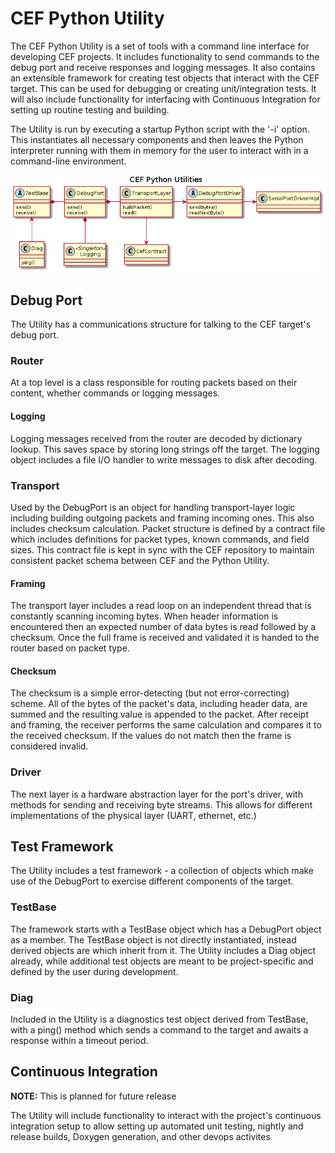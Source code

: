 # CEF Python Utility

The CEF Python Utility is a set of tools with a command line interface for developing CEF projects. It includes functionality to send commands to the debug port and receive responses and logging messages. It also contains an extensible framework for creating test objects that interact with the CEF target. This can be used for debugging or creating unit/integration tests. It will also include functionality for interfacing with Continuous Integration for setting up routine testing and building. 

The Utility is run by executing a startup Python script with the '-i' option. This instantiates all necessary components and then leaves the Python interpreter running with them in memory for the user to interact with in a command-line environment.

![PythonClassDiagram](DocsSource/PythonUtilities.png)

## Debug Port

The Utility has a communications structure for talking to the CEF target's debug port. 

### Router

At a top level is a class responsible for routing packets based on their content, whether commands or logging messages. 

#### Logging

Logging messages received from the router are decoded by dictionary lookup. This saves space by storing long strings off the target. The logging object includes a file I/O handler to write messages to disk after decoding.

### Transport

Used by the DebugPort is an object for handling transport-layer logic including building outgoing packets and framing incoming ones. This also includes checksum calculation. Packet structure is defined by a contract file which includes definitions for packet types, known commands, and field sizes. This contract file is kept in sync with the CEF repository to maintain consistent packet schema between CEF and the Python Utility.

#### Framing

The transport layer includes a read loop on an independent thread that is constantly scanning incoming bytes. When header information is encountered then an expected number of data bytes is read followed by a checksum. Once the full frame is received and validated it is handed to the router based on packet type.

#### Checksum

The checksum is a simple error-detecting (but not error-correcting) scheme. All of the bytes of the packet's data, including header data, are summed and the resulting value is appended to the packet. After receipt and framing, the receiver performs the same calculation and compares it to the received checksum. If the values do not match then the frame is considered invalid.

### Driver

The next layer is a hardware abstraction layer for the port's driver, with methods for sending and receiving byte streams. This allows for different implementations of the physical layer (UART, ethernet, etc.)

## Test Framework

The Utility includes a test framework - a collection of objects which make use of the DebugPort to exercise different components of the target.

### TestBase

The framework starts with a TestBase object which has a DebugPort object as a member. The TestBase object is not directly instantiated, instead derived objects are which inherit from it. The Utility includes a Diag object already, while additional test objects are meant to be project-specific and defined by the user during development.

### Diag

Included in the Utility is a diagnostics test object derived from TestBase, with a ping() method which sends a command to the target and awaits a response within a timeout period. 

## Continuous Integration

**NOTE:** This is planned for future release

The Utility will include functionality to interact with the project's continuous integration setup to allow setting up automated unit testing, nightly and release builds, Doxygen generation, and other devops activites